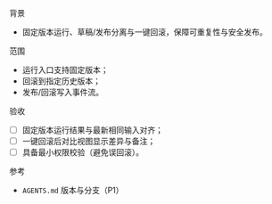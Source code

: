 背景

- 固定版本运行、草稿/发布分离与一键回滚，保障可重复性与安全发布。

范围

- 运行入口支持固定版本；
- 回滚到指定历史版本；
- 发布/回滚写入事件流。

验收

- [ ] 固定版本运行结果与最新相同输入对齐；
- [ ] 一键回滚后对比视图显示差异与备注；
- [ ] 具备最小权限校验（避免误回滚）。

参考

- `AGENTS.md` 版本与分支（P1）
